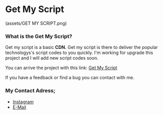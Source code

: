 # Get My Script

(assets/GET MY SCRIPT.png)

### What is the Get My Script?

Get my script is a basic **CDN.**
Get my script is there to deliver the popular technologys's script codes to you quickly.
I'm working for upgrade this project and I will add new script codes soon.

You can arrive the project with this link:
[Get My Script](https://get-my-script.vercel.app/)

If you have a feedback or find a bug you can contact with me.

### My Contact Adress;

- [Instagram](https://www.instagram.com/ard4lp/)
- [E-Mail](mailto:ard4lp+webMessage@gmail.com)
